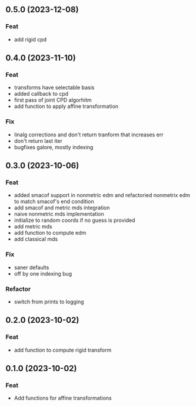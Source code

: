 ## 0.5.0 (2023-12-08)

### Feat

- add rigid cpd

## 0.4.0 (2023-11-10)

### Feat

- transforms have selectable basis
- added callback to cpd
- first pass of joint CPD algorhitm
- add function to apply affine transformation

### Fix

- linalg corrections and don't return tranform that increases err
- don't return last iter
- bugfixes galore, mostly indexing

## 0.3.0 (2023-10-06)

### Feat

- added smacof support in nonmetric edm and refactoried nonmetrix edm to match smacof's end condition
- add smacof and metric mds integration
- naive nonmetric mds implementation
- initialize to random coords if no guess is provided
- add metric mds
- add function to compute edm
- add classical mds

### Fix

- saner defaults
- off by one indexing bug

### Refactor

- switch from prints to logging

## 0.2.0 (2023-10-02)

### Feat

- add function to compute rigid transform

## 0.1.0 (2023-10-02)

### Feat

- Add functions for affine transformations
